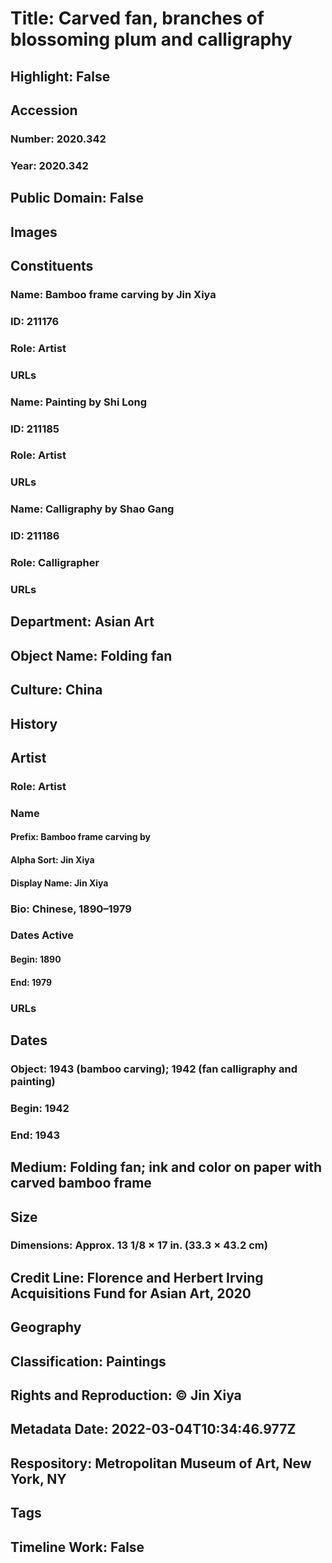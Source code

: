 # Title: Carved fan, branches of blossoming plum and calligraphy
## Highlight: False
## Accession
### Number: 2020.342
### Year: 2020.342
## Public Domain: False
## Images
## Constituents
### Name: Bamboo frame carving by Jin Xiya
### ID: 211176
### Role: Artist
### URLs
### Name: Painting by Shi Long
### ID: 211185
### Role: Artist
### URLs
### Name: Calligraphy by Shao Gang
### ID: 211186
### Role: Calligrapher
### URLs
## Department: Asian Art
## Object Name: Folding fan
## Culture: China
## History
## Artist
### Role: Artist
### Name
#### Prefix: Bamboo frame carving by
#### Alpha Sort: Jin Xiya
#### Display Name: Jin Xiya
### Bio: Chinese, 1890–1979
### Dates Active
#### Begin: 1890
#### End: 1979
### URLs
## Dates
### Object: 1943 (bamboo carving); 1942 (fan calligraphy and painting)
### Begin: 1942
### End: 1943
## Medium: Folding fan; ink and color on paper with carved bamboo frame
## Size
### Dimensions: Approx. 13 1/8 × 17 in. (33.3 × 43.2 cm)
## Credit Line: Florence and Herbert Irving Acquisitions Fund for Asian Art, 2020
## Geography
## Classification: Paintings
## Rights and Reproduction: © Jin Xiya
## Metadata Date: 2022-03-04T10:34:46.977Z
## Respository: Metropolitan Museum of Art, New York, NY
## Tags
## Timeline Work: False